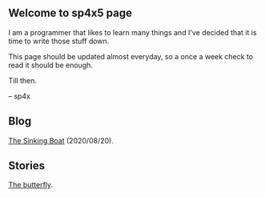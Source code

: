## Welcome to sp4x5 page

I am a programmer that likes to learn many things and I've decided that it is time to write those stuff down.

This page should be updated almost everyday, so a once a week check to read it should be enough.

Till then.

– sp4x

## Blog

[The Sinking Boat](./blog/Sinking%20Boat.html) (2020/08/20).

## Stories

[The butterfly](./stories/The%20butterfly.html).